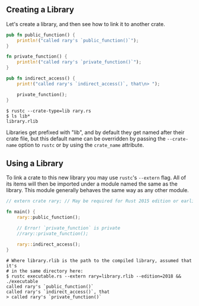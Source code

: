 ## Creating a Library
Let's create a library, and then see how to link it to another crate.
```rust
pub fn public_function() {
    println!("called rary's `public_function()`");
}

fn private_function() {
    println!("called rary's `private_function()`");
}

pub fn indirect_access() {
    print!("called rary's `indirect_access()`, that\n> ");

    private_function();
}

```
```
$ rustc --crate-type=lib rary.rs
$ ls lib*
library.rlib
```
Libraries get prefixed with "lib", and by default they get named after their crate file, but this default name can be overridden by passing the `--crate-name` option to `rustc` or by using the `crate_name` attribute.
## Using a Library
To link a crate to this new library you may use `rustc`'s `--extern` flag. All of its items will then be imported under a module named the same as the library. This module generally behaves the same way as any other module.
```rust
// extern crate rary; // May be required for Rust 2015 edition or earlier

fn main() {
    rary::public_function();

    // Error! `private_function` is private
    //rary::private_function();

    rary::indirect_access();
}
```
```
# Where library.rlib is the path to the compiled library, assumed that it's
# in the same directory here:
$ rustc executable.rs --extern rary=library.rlib --edition=2018 && ./executable 
called rary's `public_function()`
called rary's `indirect_access()`, that
> called rary's `private_function()`
```